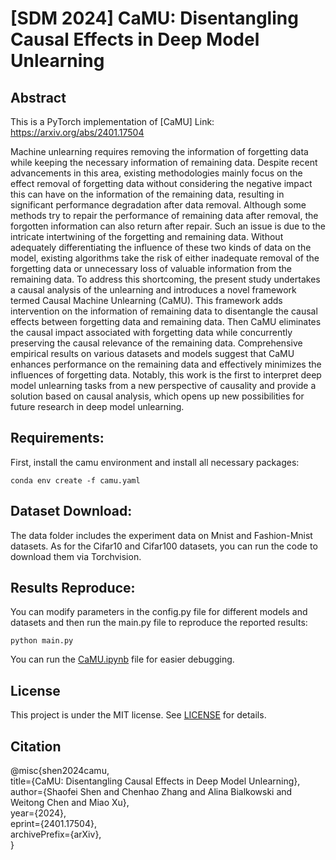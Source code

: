 # [SDM 2024] CaMU: Disentangling Causal Effects in Deep Model Unlearning

## Abstract
This is a PyTorch implementation of [CaMU] Link: https://arxiv.org/abs/2401.17504

Machine unlearning requires removing the information of forgetting data while keeping the necessary information of remaining data. Despite recent advancements in this area, existing methodologies mainly focus on the effect removal of forgetting data without considering the negative impact this can have on the information of the remaining data, resulting in significant performance degradation after data removal. Although some methods try to repair the performance of remaining data after removal, the forgotten information can also return after repair. Such an issue is due to the intricate intertwining of the forgetting and remaining data. Without adequately differentiating the influence of these two kinds of data on the model, existing algorithms take the risk of either inadequate removal of the forgetting data or unnecessary loss of valuable information from the remaining data. To address this shortcoming, the present study undertakes a causal analysis of the unlearning and introduces a novel framework termed Causal Machine Unlearning (CaMU). This framework adds intervention on the information of remaining data to disentangle the causal effects between forgetting data and remaining data. Then CaMU eliminates the causal impact associated with forgetting data while concurrently preserving the causal relevance of the remaining data. Comprehensive empirical results on various datasets and models suggest that CaMU enhances performance on the remaining data and effectively minimizes the influences of forgetting data. Notably, this work is the first to interpret deep model unlearning tasks from a new perspective of causality and provide a solution based on causal analysis, which opens up new possibilities for future research in deep model unlearning. 

## Requirements:

First, install the camu environment and install all necessary packages:

    conda env create -f camu.yaml
    
## Dataset Download:  

The data folder includes the experiment data on Mnist and Fashion-Mnist datasets. As for the Cifar10 and Cifar100 datasets, you can run the code to download them via Torchvision.
   
## Results Reproduce:  

You can modify parameters in the config.py file for different models and datasets and then run the main.py file to reproduce the reported results:  

    python main.py

You can run the [CaMU.ipynb](CaMU.ipynb) file for easier debugging.

## License

This project is under the MIT license. See [LICENSE](License) for details.

## Citation

@misc{shen2024camu,<br> 
      title={CaMU: Disentangling Causal Effects in Deep Model Unlearning}, <br> 
      author={Shaofei Shen and Chenhao Zhang and Alina Bialkowski and Weitong Chen and Miao Xu},<br> 
      year={2024},<br> 
      eprint={2401.17504},<br> 
      archivePrefix={arXiv},<br> 
}
   
